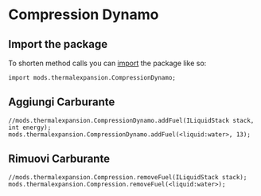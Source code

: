 # Compression Dynamo

## Import the package

To shorten method calls you can [import](/AdvancedFunctions/Import/) the package like so:

```zenscript
import mods.thermalexpansion.CompressionDynamo;
```

## Aggiungi Carburante

```zenscript
//mods.thermalexpansion.CompressionDynamo.addFuel(ILiquidStack stack, int energy);
mods.thermalexpansion.CompressionDynamo.addFuel(<liquid:water>, 13);
```

## Rimuovi Carburante

```zenscript
//mods.thermalexpansion.Compression.removeFuel(ILiquidStack stack);
mods.thermalexpansion.Compression.removeFuel(<liquid:water>);
```